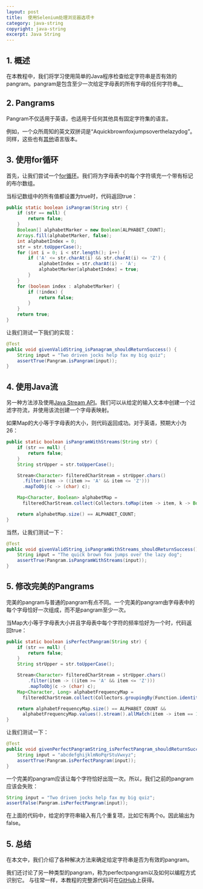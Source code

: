 ```yaml
---
layout: post
title:  使用Selenium处理浏览器选项卡
category: java-string
copyright: java-string
excerpt: Java String
---
```


## 1. 概述

在本教程中，我们将学习使用简单的Java程序检查给定字符串是否有效的pangram。pangram是包含至少一次给定字母表的所有字母的任何字符串[。](https://en.wikipedia.org/wiki/Pangram)

## 2. Pangrams

Pangram不仅适用于英语，也适用于任何其他具有固定字符集的语言。

例如，一个众所周知的英文双拼词是“Aquickbrownfoxjumpsoverthelazydog”。同样，这些也有[其他](http://clagnut.com/blog/2380/)语言版本。

## 3. 使用for循环

首先，让我们尝试一个[for循环](https://www.tuyucheng.com/java-loops)。我们将为字母表中的每个字符填充一个带有标记的布尔数组。

当标记数组中的所有值都设置为true时，代码返回true：

```java
public static boolean isPangram(String str) {
    if (str == null) {
        return false;
    }
    Boolean[] alphabetMarker = new Boolean[ALPHABET_COUNT];
    Arrays.fill(alphabetMarker, false);
    int alphabetIndex = 0;
    str = str.toUpperCase();
    for (int i = 0; i < str.length(); i++) {
        if ('A' <= str.charAt(i) && str.charAt(i) <= 'Z') {
            alphabetIndex = str.charAt(i) - 'A';
            alphabetMarker[alphabetIndex] = true;
        }
    }
    for (boolean index : alphabetMarker) {
        if (!index) {
            return false;
        }
    }
    return true;
}
```

让我们测试一下我们的实现：

```java
@Test
public void givenValidString_isPanagram_shouldReturnSuccess() {
    String input = "Two driven jocks help fax my big quiz";
    assertTrue(Pangram.isPangram(input));  
}
```

## 4. 使用Java流

另一种方法涉及使用[Java Stream API](https://www.tuyucheng.com/java-8-streams-introduction)。我们可以从给定的输入文本中创建一个过滤字符流，并使用该流创建一个字母表映射。

如果Map的大小等于字母表的大小，则代码返回成功。对于英语，预期大小为26：

```java
public static boolean isPangramWithStreams(String str) {
    if (str == null) {
        return false;
    }
    String strUpper = str.toUpperCase();

    Stream<Character> filteredCharStream = strUpper.chars()
      .filter(item -> ((item >= 'A' && item <= 'Z')))
      .mapToObj(c -> (char) c);

    Map<Character, Boolean> alphabetMap = 
      filteredCharStream.collect(Collectors.toMap(item -> item, k -> Boolean.TRUE, (p1, p2) -> p1));

    return alphabetMap.size() == ALPHABET_COUNT;
}
```

当然，让我们测试一下：

```java
@Test
public void givenValidString_isPangramWithStreams_shouldReturnSuccess() {
    String input = "The quick brown fox jumps over the lazy dog";
    assertTrue(Pangram.isPangramWithStreams(input));
}
```

## 5. 修改完美的Pangrams

完美的pangram与普通的pangram有点不同。一个完美的pangram由字母表中的每个字母恰好一次组成，而不是pangram至少一次。

当Map大小等于字母表大小并且字母表中每个字符的频率恰好为一个时，代码返回true：

```java
public static boolean isPerfectPangram(String str) {
    if (str == null) {
        return false;
    }
    String strUpper = str.toUpperCase();

    Stream<Character> filteredCharStream = strUpper.chars()
        .filter(item -> ((item >= 'A' && item <= 'Z')))
        .mapToObj(c -> (char) c);
    Map<Character, Long> alphabetFrequencyMap = 
      filteredCharStream.collect(Collectors.groupingBy(Function.identity(), Collectors.counting()));

    return alphabetFrequencyMap.size() == ALPHABET_COUNT && 
      alphabetFrequencyMap.values().stream().allMatch(item -> item == 1);
}
```

让我们测试一下：

```java
@Test
public void givenPerfectPangramString_isPerfectPangram_shouldReturnSuccess() {
    String input = "abcdefghijklmNoPqrStuVwxyz";
    assertTrue(Pangram.isPerfectPangram(input));
}
```

一个完美的pangram应该让每个字符恰好出现一次。所以，我们之前的pangram应该会失败：

```java
String input = "Two driven jocks help fax my big quiz";
assertFalse(Pangram.isPerfectPangram(input));
```

在上面的代码中，给定的字符串输入有几个重复项，比如它有两个o。因此输出为false。

## 5. 总结

在本文中，我们介绍了各种解决方法来确定给定字符串是否为有效的pangram。

我们还讨论了另一种类型的pangram，称为perfectpangram以及如何以编程方式识别它。
与往常一样，本教程的完整源代码可在[GitHub](https://github.com/tu-yucheng/taketoday-tutorial4j/tree/master/java-core-modules/java-string-algorithms-1)上获得。
